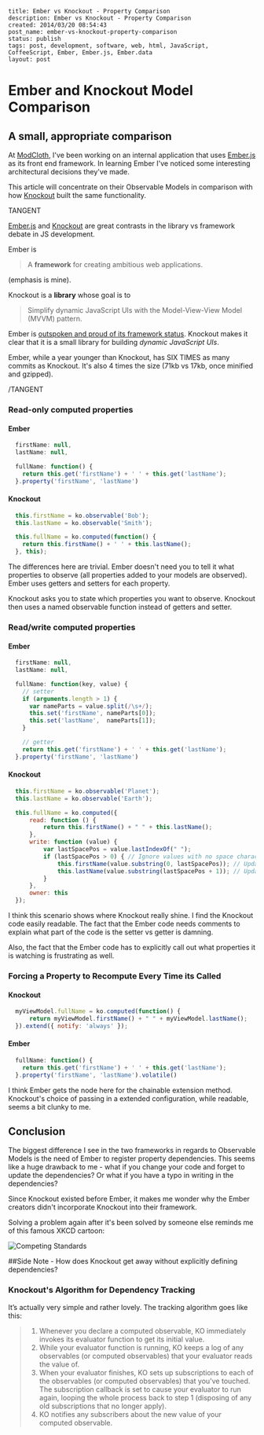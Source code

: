 ```
title: Ember vs Knockout - Property Comparison
description: Ember vs Knockout - Property Comparison
created: 2014/03/20 08:54:43
post_name: ember-vs-knockout-property-comparison
status: publish
tags: post, development, software, web, html, JavaScript, CoffeeScript, Ember, Ember.js, Ember.data
layout: post
```

# Ember and Knockout Model Comparison
## A small, appropriate comparison

At [ModCloth](http://modcloth.com), I've been working on an internal application that uses [Ember.js](http://emberjs.com/) as its front end framework. In learning Ember I've noticed some interesting architectural decisions they've made.

This article will concentrate on their Observable Models in comparison with how [Knockout](http://knockoutjs.com/) built the same functionality.

TANGENT

[Ember.js](http://emberjs.com/) and [Knockout](http://knockoutjs.com/) are great contrasts in the library vs framework debate in JS development.

Ember is
> A __framework__ for creating ambitious web applications.

(emphasis is mine).

Knockout is a __library__ whose goal is to
> Simplify dynamic JavaScript UIs with the Model-View-View Model (MVVM) pattern.

Ember is [outspoken and proud of its framework status](https://www.youtube.com/watch?v=jScLjUlLTLI). Knockout makes it clear that it is a small library for building _dynamic JavaScript UIs_.

Ember, while a year younger than Knockout, has SIX TIMES as many commits as Knockout. It's also 4 times the size (71kb vs 17kb, once minified and gzipped).

/TANGENT

### Read-only computed properties

#### Ember

```javascript
  firstName: null,
  lastName: null,

  fullName: function() {
    return this.get('firstName') + ' ' + this.get('lastName');
  }.property('firstName', 'lastName')
```

#### Knockout

```javascript
  this.firstName = ko.observable('Bob');
  this.lastName = ko.observable('Smith');

  this.fullName = ko.computed(function() {
    return this.firstName() + ' ' + this.lastName();
  }, this);
```

The differences here are trivial. Ember doesn't need you to tell it what properties to observe (all properties added to your models are observed). Ember uses getters and setters for each property.

Knockout asks you to state which properties you want to observe. Knockout then uses a named observable function instead of getters and setter.

### Read/write computed properties

#### Ember

```javascript
  firstName: null,
  lastName: null,

  fullName: function(key, value) {
    // setter
    if (arguments.length > 1) {
      var nameParts = value.split(/\s+/);
      this.set('firstName', nameParts[0]);
      this.set('lastName',  nameParts[1]);
    }

    // getter
    return this.get('firstName') + ' ' + this.get('lastName');
  }.property('firstName', 'lastName')
```

#### Knockout

```javascript
  this.firstName = ko.observable('Planet');
  this.lastName = ko.observable('Earth');

  this.fullName = ko.computed({
      read: function () {
          return this.firstName() + " " + this.lastName();
      },
      write: function (value) {
          var lastSpacePos = value.lastIndexOf(" ");
          if (lastSpacePos > 0) { // Ignore values with no space character
              this.firstName(value.substring(0, lastSpacePos)); // Update "firstName"
              this.lastName(value.substring(lastSpacePos + 1)); // Update "lastName"
          }
      },
      owner: this
  });
```

I think this scenario shows where Knockout really shine. I find the Knockout code easily readable. The fact that the Ember code needs comments to explain what part of the code is the setter vs getter is damning.

Also, the fact that the Ember code has to explicitly call out what properties it is watching is frustrating as well.

### Forcing a Property to Recompute Every Time its Called

#### Knockout

```javascript
  myViewModel.fullName = ko.computed(function() {
      return myViewModel.firstName() + " " + myViewModel.lastName();
  }).extend({ notify: 'always' });
```

#### Ember

```javascript
  fullName: function() {
    return this.get('firstName') + ' ' + this.get('lastName');
  }.property('firstName', 'lastName').volatile()
```

I think Ember gets the node here for the chainable extension method. Knockout's choice of passing in a extended configuration, while readable, seems a bit clunky to me.

## Conclusion

The biggest difference I see in the two frameworks in regards to Observable Models is the need of Ember to register property dependencies. This seems like a huge drawback to me - what if you change your code and forget to update the dependencies? Or what if you have a typo in writing in the dependencies?

Since Knockout existed before Ember, it makes me wonder why the Ember creators didn't incorporate Knockout into their framework.

Solving a problem again after it's been solved by someone else reminds me of this famous XKCD cartoon:

![Competing Standards](http://imgs.xkcd.com/comics/standards.png)

##Side Note - How does Knockout get away without explicitly defining dependencies?

### Knockout's Algorithm for Dependency Tracking

It’s actually very simple and rather lovely. The tracking algorithm goes like this:

>  1. Whenever you declare a computed observable, KO immediately invokes its evaluator function to get its initial value.
>  2. While your evaluator function is running, KO keeps a log of any observables (or computed observables) that your  evaluator reads the value of.
>  3. When your evaluator finishes, KO sets up subscriptions to each of the observables (or computed observables) that you've touched. The subscription callback is set to cause your evaluator to run again, looping the whole process back to step 1 (disposing of any old subscriptions that no longer apply).
>  4. KO notifies any subscribers about the new value of your computed observable.
